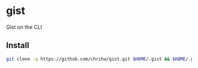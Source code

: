 # gist
Gist on the CLI

## Install

```bash
git clone -q https://github.com/chriha/gist.git $HOME/.gist && $HOME/.gist/setup.sh
```